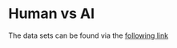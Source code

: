 # Human vs AI
The data sets can be found via the [following link](https://drive.google.com/drive/folders/1dAS5WCvsFnerxfel6S-hfz_I6hccVl4R?usp=drive_link)